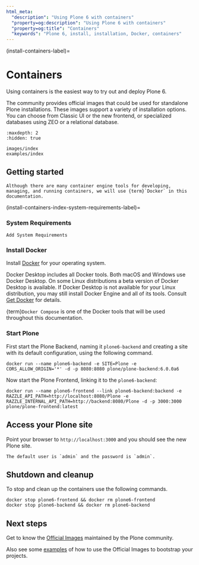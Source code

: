 ```yaml
---
html_meta:
  "description": "Using Plone 6 with containers"
  "property=og:description": "Using Plone 6 with containers"
  "property=og:title": "Containers"
  "keywords": "Plone 6, install, installation, Docker, containers"
---
```


(install-containers-label)=

# Containers

Using containers is the easiest way to try out and deploy Plone 6.

The community provides official images that could be used for standalone Plone installations.
These images support a variety of installation options.
You can choose from Classic UI or the new frontend, or specialized databases using ZEO or a relational database.

```{toctree}
:maxdepth: 2
:hidden: true

images/index
examples/index
```

## Getting started

```{note}
Although there are many container engine tools for developing, managing, and running containers, we will use {term}`Docker` in this documentation.
```


(install-containers-index-system-requirements-label)=

### System Requirements

```{todo}
Add System Requirements
```


### Install Docker

Install [Docker](https://docs.docker.com/get-docker/) for your operating system.

Docker Desktop includes all Docker tools.
Both macOS and Windows use Docker Desktop.
On some Linux distributions a beta version of Docker Desktop is available.
If Docker Desktop is not available for your Linux distribution, you may still install Docker Engine and all of its tools.
Consult [Get Docker](https://docs.docker.com/get-docker/) for details.

{term}`Docker Compose` is one of the Docker tools that will be used throughout this documentation.


### Start Plone

First start the Plone Backend, naming it `plone6-backend` and creating a site with its default configuration, using the following command.

```shell
docker run --name plone6-backend -e SITE=Plone -e CORS_ALLOW_ORIGIN='*' -d -p 8080:8080 plone/plone-backend:6.0.0a6
```

Now start the Plone Frontend, linking it to the `plone6-backend`:

```shell
docker run --name plone6-frontend --link plone6-backend:backend -e RAZZLE_API_PATH=http://localhost:8080/Plone -e RAZZLE_INTERNAL_API_PATH=http://backend:8080/Plone -d -p 3000:3000 plone/plone-frontend:latest
```


## Access your Plone site

Point your browser to `http://localhost:3000` and you should see the new Plone site.

```{note}
The default user is `admin` and the password is `admin`.
```


## Shutdown and cleanup

To stop and clean up the containers use the following commands.

```shell
docker stop plone6-frontend && docker rm plone6-frontend
docker stop plone6-backend && docker rm plone6-backend
```


## Next steps

Get to know the [Official Images](images/index) maintained by the Plone community.

Also see some [examples](examples/index) of how to use the Official Images to bootstrap your projects.

